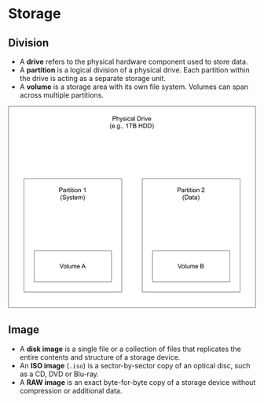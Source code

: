 # Storage

## Division

- A **drive** refers to the physical hardware component used to store data.
- A **partition** is a logical division of a physical drive. Each partition within the drive is acting as a separate storage unit.
- A **volume** is a storage area with its own file system. Volumes can span across multiple partitions.


<div style="text-align: center;"><img src="storage.svg"></div>

## Image

- A **disk image** is a single file or a collection of files that replicates the entire contents and structure of a storage device.
- An **ISO image** (`.iso`) is a sector-by-sector copy of an optical disc, such as a CD, DVD or Blu-ray.
- A **RAW image** is an exact byte-for-byte copy of a storage device without compression or additional data.



